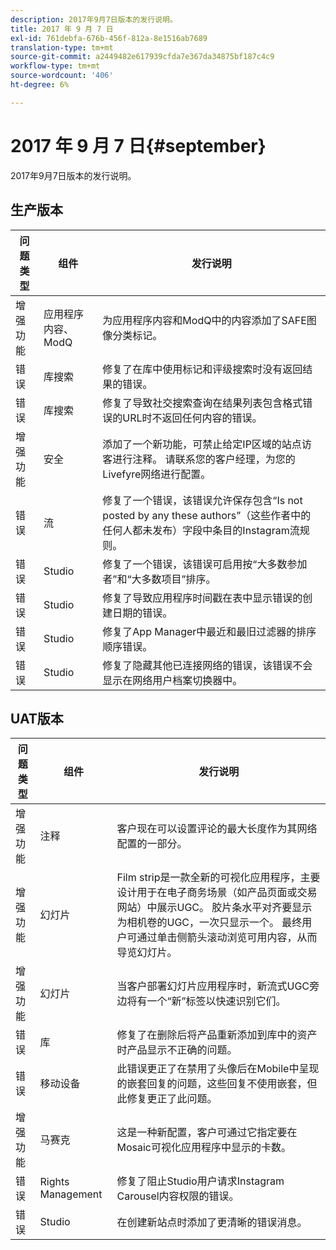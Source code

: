 ```yaml
---
description: 2017年9月7日版本的发行说明。
title: 2017 年 9 月 7 日
exl-id: 761debfa-676b-456f-812a-8e1516ab7689
translation-type: tm+mt
source-git-commit: a2449482e617939cfda7e367da34875bf187c4c9
workflow-type: tm+mt
source-wordcount: '406'
ht-degree: 6%

---
```


# 2017 年 9 月 7 日{#september}

2017年9月7日版本的发行说明。

## 生产版本

| **问题类型** | **组件** | **发行说明** |
|---|---|---|
| 增强功能 | 应用程序内容、ModQ | 为应用程序内容和ModQ中的内容添加了SAFE图像分类标记。 |
| 错误 | 库搜索 | 修复了在库中使用标记和评级搜索时没有返回结果的错误。 |
| 错误 | 库搜索 | 修复了导致社交搜索查询在结果列表包含格式错误的URL时不返回任何内容的错误。 |
| 增强功能 | 安全 | 添加了一个新功能，可禁止给定IP区域的站点访客进行注释。 请联系您的客户经理，为您的Livefyre网络进行配置。 |
| 错误 | 流 | 修复了一个错误，该错误允许保存包含“Is not posted by any these authors”（这些作者中的任何人都未发布）字段中条目的Instagram流规则。 |
| 错误 | Studio | 修复了一个错误，该错误可启用按“大多数参加者”和“大多数项目”排序。 |
| 错误 | Studio | 修复了导致应用程序时间戳在表中显示错误的创建日期的错误。 |
| 错误 | Studio | 修复了App Manager中最近和最旧过滤器的排序顺序错误。 |
| 错误 | Studio | 修复了隐藏其他已连接网络的错误，该错误不会显示在网络用户档案切换器中。 |

## UAT版本

| **问题类型** | **组件** | **发行说明** |
|---|---|---|
| 增强功能 | 注释 | 客户现在可以设置评论的最大长度作为其网络配置的一部分。 |
| 增强功能 | 幻灯片 | Film strip是一款全新的可视化应用程序，主要设计用于在电子商务场景（如产品页面或交易网站）中展示UGC。 胶片条水平对齐要显示为相机卷的UGC，一次只显示一个。 最终用户可通过单击侧箭头滚动浏览可用内容，从而导览幻灯片。 |
| 增强功能 | 幻灯片 | 当客户部署幻灯片应用程序时，新流式UGC旁边将有一个“新”标签以快速识别它们。 |
| 错误 | 库 | 修复了在删除后将产品重新添加到库中的资产时产品显示不正确的问题。 |
| 错误 | 移动设备 | 此错误更正了在禁用了头像后在Mobile中呈现的嵌套回复的问题，这些回复不使用嵌套，但此修复更正了此问题。 |
| 增强功能 | 马赛克 | 这是一种新配置，客户可通过它指定要在Mosaic可视化应用程序中显示的卡数。 |
| 错误 | Rights Management | 修复了阻止Studio用户请求Instagram Carousel内容权限的错误。 |
| 错误 | Studio | 在创建新站点时添加了更清晰的错误消息。 |

